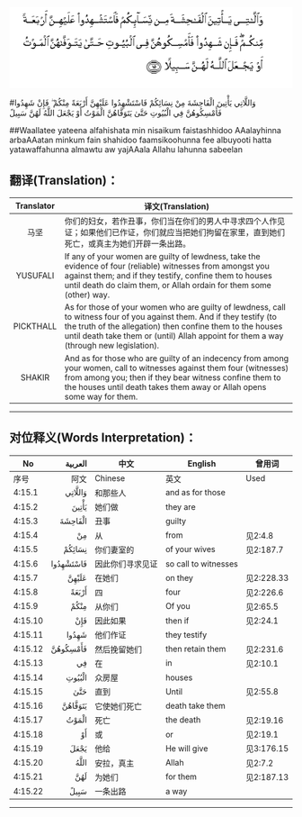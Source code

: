 ![004:015](images/004_015.gif)

#وَاللَّاتِي يَأْتِينَ الْفَاحِشَةَ مِنْ نِسَائِكُمْ فَاسْتَشْهِدُوا عَلَيْهِنَّ أَرْبَعَةً مِنْكُمْ ۖ فَإِنْ شَهِدُوا فَأَمْسِكُوهُنَّ فِي الْبُيُوتِ حَتَّىٰ يَتَوَفَّاهُنَّ الْمَوْتُ أَوْ يَجْعَلَ اللَّهُ لَهُنَّ سَبِيلً 

##Waallatee yateena alfahishata min nisaikum faistashhidoo AAalayhinna arbaAAatan minkum fain shahidoo faamsikoohunna fee albuyooti hatta yatawaffahunna almawtu aw yajAAala Allahu lahunna sabeelan 

## 翻译(Translation)：

| Translator | 译文(Translation)                                            |
| :--------: | ------------------------------------------------------------ |
|    马坚    | 你们的妇女，若作丑事，你们当在你们的男人中寻求四个人作见证；如果他们已作证，你们就应当把她们拘留在家里，直到她们死亡，或真主为她们开辟一条出路。 |
|  YUSUFALI  | If any of your women are guilty of lewdness, take the evidence of four (reliable) witnesses from amongst you against them; and if they testify, confine them to houses until death do claim them, or Allah ordain for them some (other) way. |
| PICKTHALL  | As for those of your women who are guilty of lewdness, call to witness four of you against them. And if they testify (to the truth of the allegation) then confine them to the houses until death take them or (until) Allah appoint for them a way (through new legislation). |
|   SHAKIR   | And as for those who are guilty of an indecency from among your women, call to witnesses against them four (witnesses) from among you; then if they bear witness confine them to the houses until death takes them away or Allah opens some way for them. |

---

## 对位释义(Words Interpretation)：

| No   | العربية | 中文    | English | 曾用词 |
| ---- | ------: | ------- | ------- | ------ |
| 序号 |    阿文 | Chinese | 英文    | Used   |
| 4:15.1  | وَاللَّاتِي   | 和那些人         | and as for those     |            |
| 4:15.2  | يَأْتِينَ     | 她们做           | they are             |            |
| 4:15.3  | الْفَاحِشَةَ   | 丑事             | guilty               |            |
| 4:15.4  | مِنْ        | 从               | from                 | 见2:4.8    |
| 4:15.5  | نِسَائِكُمْ    | 你们妻室的      | of  your wives       | 见2:187.7  |
| 4:15.6  | فَاسْتَشْهِدُوا | 因此你们寻求见证 | so call to witnesses |            |
| 4:15.7  | عَلَيْهِنَّ     | 在她们           | on they              | 见2:228.33 |
| 4:15.8  | أَرْبَعَةً     | 四               | four                 | 见2:226.6  |
| 4:15.9  | مِنْكُمْ      | 从你们           | Of you               | 见2:65.5   |
| 4:15.10 | فَإِنْ       | 因此如果         | then if              | 见2:24.1   |
| 4:15.11 | شَهِدُوا     | 他们作证         | they testify         |            |
| 4:15.12 | فَأَمْسِكُوهُنَّ  | 然后挽留她们     | then retain them     | 见2:231.6  |
| 4:15.13 | فِي        | 在               | in                   | 见2:10.1   |
| 4:15.14 | الْبُيُوتِ    | 众房屋           | houses               |            |
| 4:15.15 | حَتَّىٰ       | 直到             | Until                | 见2:55.8   |
| 4:15.16 | يَتَوَفَّاهُنَّ   | 它使她们死亡     | death take them      |            |
| 4:15.17 | الْمَوْتُ     | 死亡             | the death            | 见2:19.16  |
| 4:15.18 | أَوْ        | 或               | or                   | 见2:19.1   |
| 4:15.19 | يَجْعَلَ      | 他给             | He will give         | 见3:176.15 |
| 4:15.20 | اللَّهُ      | 安拉，真主       | Allah                | 见2:7.2 |
| 4:15.21 | لَهُنَّ       | 为她们           | for them             | 见2:187.13 |
| 4:15.22 | سَبِيلً      | 一条出路         | a way                |            |

---

